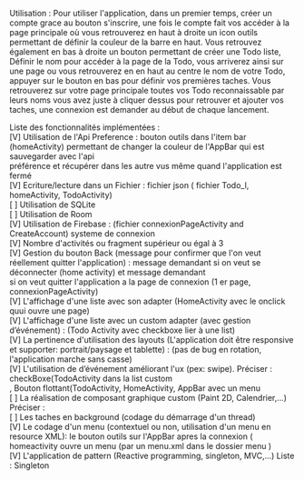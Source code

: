 Utilisation :
Pour utiliser l'application, dans un premier temps, créer un compte grace au bouton s'inscrire, une fois le compte fait vos accéder à la page principale où vous retrouverez en haut à droite un icon outils permettant de définir la couleur de la barre en haut.
Vous retrouvez également en bas à droite un bouton permettant de créer une Todo liste, Définir le nom pour accéder à la page de la Todo, vous arriverez ainsi sur une page ou vous retrouverez en en haut au centre le nom de votre Todo, appuyer sur le bouton en bas pour définir vos premières taches.
Vous retrouverez sur votre page principale toutes vos Todo reconnaissable par leurs noms vous avez juste à cliquer dessus pour retrouver et ajouter vos taches, une connexion est demander au début de chaque lancement.

Liste des fonctionnalités implémentées :
<br>
[V] Utilisation de l'Api Preference :  bouton outils dans l'item bar (homeActivity) permettant de changer la couleur de l'AppBar qui est sauvegarder avec l'api <br> préférence et récupérer dans les autre vus même quand l'application est fermé
<br>
[V] Ecriture/lecture dans un Fichier : fichier json ( fichier Todo_l, homeActivity, TodoActivity)
<br>
[ ] Utilisation de SQLite
<br>
[ ] Utilisation de Room
<br>
[V] Utilisation de Firebase : (fichier connexionPageActivity and CreateAccount) systeme de connexion 
<br>
[V] Nombre d'activités ou fragment supérieur ou égal à 3
<br>
[V] Gestion du bouton Back (message pour confirmer que l'on veut réellement quitter l'application) : message demandant si on veut se déconnecter (home activity) et message demandant
<br>
si on veut quitter l'application a la page de connexion (1 er page, connexionPageActivity)
<br>
[V] L'affichage d'une liste avec son adapter (HomeActivity avec le onclick quui ouvre une page)
<br>
[V] L'affichage d'une liste avec un custom adapter (avec gestion d’événement) : (Todo Activity avec checkboxe lier à une list)
<br>
[V] La pertinence d'utilisation des layouts (L'application doit être responsive et supporter: portrait/paysage et tablette) : (pas de bug en rotation, 
<br>l'application marche sans casse)<br>
[V] L'utilisation de d’événement améliorant l'ux (pex: swipe). Préciser : checkBoxe(TodoActivity dans la list custom<br>
, Bouton flottant(TodoActivity, HomeActivity, AppBar avec un menu <br>
[ ] La réalisation de composant graphique custom (Paint 2D, Calendrier,...) Préciser :<br>
[ ] Les taches en background (codage du démarrage d'un thread)<br>
[V] Le codage d'un menu (contextuel ou non, utilisation d'un menu en resource XML): le bouton outils sur l'AppBar apres la connexion ( homeactivity ouvre un menu (par un menu.xml dans le dossier menu )<br>
[V] L'application de pattern (Reactive programming, singleton, MVC,...) Liste : Singleton<br>
